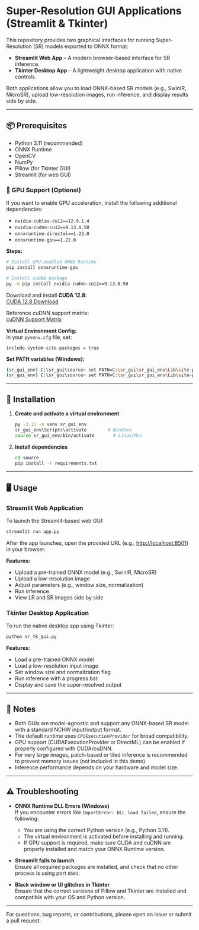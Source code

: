 # Super-Resolution GUI Applications (Streamlit & Tkinter)

This repository provides two graphical interfaces for running Super-Resolution (SR) models exported to ONNX format:

- **Streamlit Web App** – A modern browser-based interface for SR inference.
- **Tkinter Desktop App** – A lightweight desktop application with native controls.

Both applications allow you to load ONNX-based SR models (e.g., SwinIR, MicroSR), upload low-resolution images, run inference, and display results side by side.

---

## 📦 Prerequisites

- Python 3.11 (recommended)
- ONNX Runtime
- OpenCV
- NumPy
- Pillow (for Tkinter GUI)
- Streamlit (for web GUI)

### 🔧 GPU Support (Optional)

If you want to enable GPU acceleration, install the following additional dependencies:

- `nvidia-cublas-cu12==12.9.1.4`
- `nvidia-cudnn-cu12==9.13.0.50`
- `onnxruntime-directml==1.22.0`
- `onnxruntime-gpu==1.22.0`

**Steps:**

```bash
# Install GPU-enabled ONNX Runtime
pip install onnxruntime-gpu

# Install cuDNN package
py -m pip install nvidia-cudnn-cu12==9.13.0.50
```

Download and install **CUDA 12.8**:  
[CUDA 12.8 Download](https://developer.nvidia.com/cuda-12-8-0-download-archive?target_os=Windows&target_arch=x86_64&target_version=11&target_type=exe_local)

Reference cuDNN support matrix:  
[cuDNN Support Matrix](https://docs.nvidia.com/deeplearning/cudnn/backend/latest/reference/support-matrix.html)

**Virtual Environment Config:**  
In your `pyvenv.cfg` file, set:

```
include-system-site-packages = true
```

**Set PATH variables (Windows):**

```bash
(sr_gui_env) C:\sr_gui\source> set PATH=C:\sr_gui\sr_gui_env\Lib\site-packages\nvidia\cudnn\bin;%PATH%
(sr_gui_env) C:\sr_gui\source> set PATH=C:\sr_gui\sr_gui_env\Lib\site-packages\nvidia\cublas\bin;%PATH%
```

---

## 🚀 Installation

1. **Create and activate a virtual environment**

   ```bash
   py -3.11 -m venv sr_gui_env
   sr_gui_env\Scripts\activate        # Windows
   source sr_gui_env/bin/activate       # Linux/Mac
   ```

2. **Install dependencies**

   ```bash
   cd source
   pip install -r requirements.txt
   ```

---

## 🖥️ Usage

### Streamlit Web Application

To launch the Streamlit-based web GUI:

```bash
streamlit run app.py
```

After the app launches, open the provided URL (e.g., [http://localhost:8501](http://localhost:8501)) in your browser.

**Features:**
- Upload a pre-trained ONNX model (e.g., SwinIR, MicroSR)
- Upload a low-resolution image
- Adjust parameters (e.g., window size, normalization)
- Run inference
- View LR and SR images side by side

### Tkinter Desktop Application

To run the native desktop app using Tkinter:

```bash
python sr_tk_gui.py
```

**Features:**
- Load a pre-trained ONNX model
- Load a low-resolution input image
- Set window size and normalization flag
- Run inference with a progress bar
- Display and save the super-resolved output

---

## 📝 Notes

- Both GUIs are model-agnostic and support any ONNX-based SR model with a standard NCHW input/output format.
- The default runtime uses `CPUExecutionProvider` for broad compatibility.  
- GPU support (CUDAExecutionProvider or DirectML) can be enabled if properly configured with CUDA/cuDNN.
- For very large images, patch-based or tiled inference is recommended to prevent memory issues (not included in this demo).
- Inference performance depends on your hardware and model size.

---

## ⚠️ Troubleshooting

- **ONNX Runtime DLL Errors (Windows)**  
  If you encounter errors like `ImportError: DLL load failed`, ensure the following:
  - You are using the correct Python version (e.g., Python 3.11).
  - The virtual environment is activated before installing and running.
  - If GPU support is required, make sure CUDA and cuDNN are properly installed and match your ONNX Runtime version.

- **Streamlit fails to launch**  
  Ensure all required packages are installed, and check that no other process is using port `8501`.

- **Black window or UI glitches in Tkinter**  
  Ensure that the correct versions of Pillow and Tkinter are installed and compatible with your OS and Python version.

---

For questions, bug reports, or contributions, please open an issue or submit a pull request.
